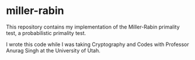 # miller-rabin

This repository contains my implementation of the Miller-Rabin primality test, a probabilistic primality test.

I wrote this code while I was taking Cryptography and Codes with Professor Anurag Singh at the University of Utah.

